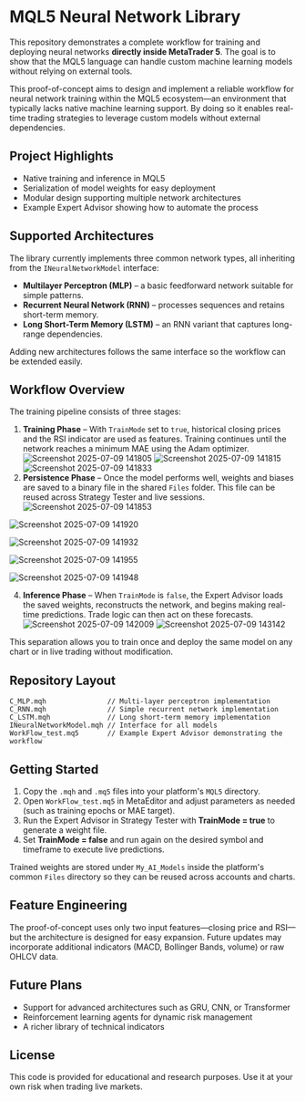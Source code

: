 # MQL5 Neural Network Library

This repository demonstrates a complete workflow for training and deploying neural networks **directly inside MetaTrader 5**. The goal is to show that the MQL5 language can handle custom machine learning models without relying on external tools.

This proof-of-concept aims to design and implement a reliable workflow for neural network training within the MQL5 ecosystem—an environment that typically lacks native machine learning support. By doing so it enables real-time trading strategies to leverage custom models without external dependencies.

## Project Highlights

- Native training and inference in MQL5
- Serialization of model weights for easy deployment
- Modular design supporting multiple network architectures
- Example Expert Advisor showing how to automate the process

## Supported Architectures

The library currently implements three common network types, all inheriting from the `INeuralNetworkModel` interface:

- **Multilayer Perceptron (MLP)** – a basic feedforward network suitable for simple patterns.
- **Recurrent Neural Network (RNN)** – processes sequences and retains short-term memory.
- **Long Short-Term Memory (LSTM)** – an RNN variant that captures long-range dependencies.

Adding new architectures follows the same interface so the workflow can be extended easily.

## Workflow Overview

The training pipeline consists of three stages:

1. **Training Phase** – With `TrainMode` set to `true`, historical closing prices and the RSI indicator are used as features. Training continues until the network reaches a minimum MAE using the Adam optimizer.
![Screenshot 2025-07-09 141805](https://github.com/user-attachments/assets/80a304b9-5776-4d24-bde7-1837b1d76b8c)
![Screenshot 2025-07-09 141815](https://github.com/user-attachments/assets/2b5c8b40-2c4a-4a21-8bd3-b6e34ffc6d45)
![Screenshot 2025-07-09 141833](https://github.com/user-attachments/assets/9adb5dea-e270-4bd9-a541-c28b5a474423)
2. **Persistence Phase** – Once the model performs well, weights and biases are saved to a binary file in the shared `Files` folder. This file can be reused across Strategy Tester and live sessions.
![Screenshot 2025-07-09 141853](https://github.com/user-attachments/assets/9e53c48d-95bd-430a-a5b9-185b11738448)


![Screenshot 2025-07-09 141920](https://github.com/user-attachments/assets/b0499cfd-1ddc-4faf-b200-5ba709587494)


![Screenshot 2025-07-09 141932](https://github.com/user-attachments/assets/0a192530-f810-4758-aa82-ca66bde978f9)


![Screenshot 2025-07-09 141955](https://github.com/user-attachments/assets/36cc15b6-558a-4585-89c7-6f0febdeaf72)


![Screenshot 2025-07-09 141948](https://github.com/user-attachments/assets/bbeda210-a28b-4385-a02f-2cb102ae5d7f)


4. **Inference Phase** – When `TrainMode` is `false`, the Expert Advisor loads the saved weights, reconstructs the network, and begins making real-time predictions. Trade logic can then act on these forecasts.
![Screenshot 2025-07-09 142009](https://github.com/user-attachments/assets/17e6a260-b695-4dde-9c8c-08ff70959df7)
![Screenshot 2025-07-09 143142](https://github.com/user-attachments/assets/0063f456-dde4-45a3-b504-690732754508)

   

This separation allows you to train once and deploy the same model on any chart or in live trading without modification.

## Repository Layout

```
C_MLP.mqh               // Multi-layer perceptron implementation
C_RNN.mqh               // Simple recurrent network implementation
C_LSTM.mqh              // Long short-term memory implementation
INeuralNetworkModel.mqh // Interface for all models
WorkFlow_test.mq5       // Example Expert Advisor demonstrating the workflow
```

## Getting Started

1. Copy the `.mqh` and `.mq5` files into your platform's `MQL5` directory.
2. Open `WorkFlow_test.mq5` in MetaEditor and adjust parameters as needed (such as training epochs or MAE target).
3. Run the Expert Advisor in Strategy Tester with **TrainMode = true** to generate a weight file.
4. Set **TrainMode = false** and run again on the desired symbol and timeframe to execute live predictions.

Trained weights are stored under `My_AI_Models` inside the platform's common `Files` directory so they can be reused across accounts and charts.

## Feature Engineering

The proof-of-concept uses only two input features—closing price and RSI—but the architecture is designed for easy expansion. Future updates may incorporate additional indicators (MACD, Bollinger Bands, volume) or raw OHLCV data.

## Future Plans

- Support for advanced architectures such as GRU, CNN, or Transformer
- Reinforcement learning agents for dynamic risk management
- A richer library of technical indicators

## License

This code is provided for educational and research purposes. Use it at your own risk when trading live markets.
